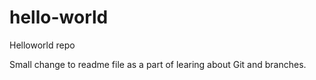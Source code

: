 # hello-world
Helloworld repo

Small change to readme file as a part of learing about Git and branches.
